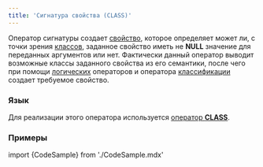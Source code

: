 ```yaml
---
title: 'Сигнатура свойства (CLASS)'
---
```


Оператор сигнатуры создает [свойство](Properties.md), которое определяет может ли, с точки зрения [классов](Classes.md), заданное свойство иметь не **NULL** значение для переданных аргументов или нет. Фактически данный оператор выводит возможные классы заданного свойства из его семантики, после чего при помощи [логических](Logical_operators_AND_OR_NOT_XOR_.md) операторов и оператора [классификации](Classification_IS_AS_.md) создает требуемое свойство.

### Язык

Для реализации этого оператора используется [оператор **CLASS**](CLASS_operator.md).

### Примеры

import {CodeSample} from './CodeSample.mdx'

<CodeSample url="https://ru-documentation.lsfusion.org/sample?file=OperatorPropertySample&block=class"/>
